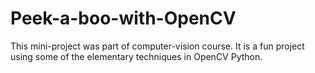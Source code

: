 # Peek-a-boo-with-OpenCV
This mini-project was part of computer-vision course. It is a fun project using some of the elementary techniques in OpenCV Python.
